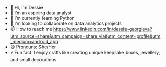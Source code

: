 - 👋 Hi, I’m Dessie
- 👀 I’m an aspiring data analyst
- 🌱 I’m currently learning Python
- 💞️ I’m looking to collaborate on data analytics projects
- 📫 How to reach me https://www.linkedin.com/in/dessie-georgieva?utm_source=share&utm_campaign=share_via&utm_content=profile&utm_medium=android_app
- 😄 Pronouns: She/Her
- ⚡ Fun fact: I enjoy crafts like creating unique keepsake boxes, jewellery, and small decorations

<!---
Dessie-G/Dessie-G is a ✨ special ✨ repository because its `README.md` (this file) appears on your GitHub profile.
You can click the Preview link to take a look at your changes.
--->
